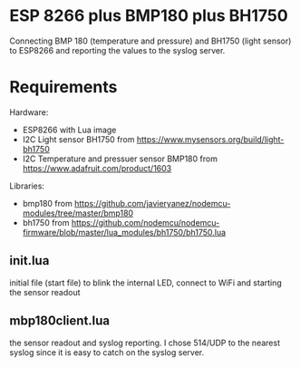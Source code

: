 # ESP 8266 plus BMP180 plus BH1750 
Connecting BMP 180 (temperature and pressure) and BH1750 (light sensor) to ESP8266 and reporting the values to the syslog server. 

# Requirements
Hardware:
* ESP8266 with Lua image
* I2C Light sensor BH1750 from https://www.mysensors.org/build/light-bh1750
* I2C Temperature and pressuer sensor BMP180 from https://www.adafruit.com/product/1603

Libraries: 
* bmp180 from https://github.com/javieryanez/nodemcu-modules/tree/master/bmp180
* bh1750 from https://github.com/nodemcu/nodemcu-firmware/blob/master/lua_modules/bh1750/bh1750.lua


## init.lua
initial file (start file) to blink the internal LED, connect to WiFi and starting the sensor readout

## mbp180client.lua
the sensor readout and syslog reporting. I chose 514/UDP to the nearest syslog since it is easy to catch on the syslog server. 

